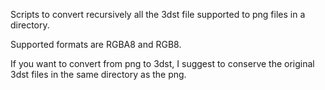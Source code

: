 Scripts to convert recursively all the 3dst file supported to png files in a directory.

Supported formats are RGBA8 and RGB8.

If you want to convert from png to 3dst, I suggest to conserve the original 3dst files in the same directory as the png.
